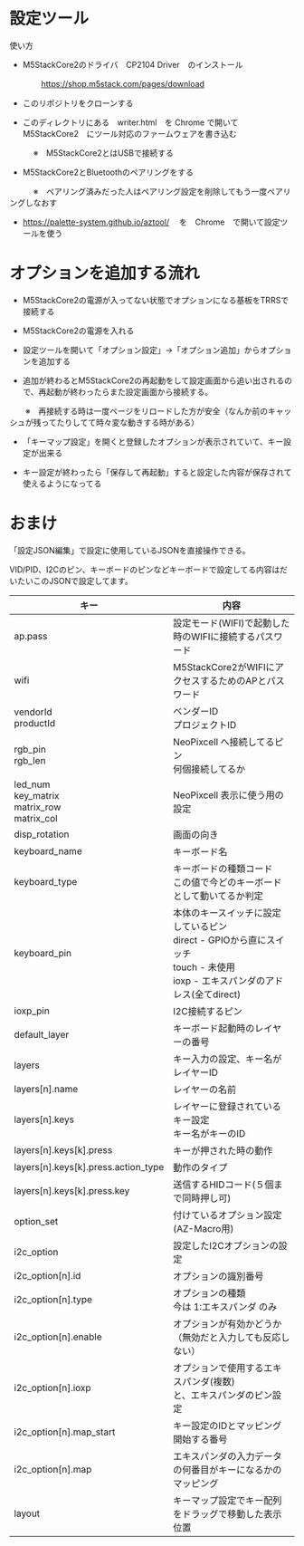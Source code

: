 # 設定ツール

使い方

- M5StackCore2のドライバ　CP2104 Driver　のインストール

　　　　https://shop.m5stack.com/pages/download

- このリポジトリをクローンする

- このディレクトリにある　writer.html　を Chrome で開いて　M5StackCore2　にツール対応のファームウェアを書き込む

　　　※　M5StackCore2とはUSBで接続する

- M5StackCore2とBluetoothのペアリングをする

　　　※　ペアリング済みだった人はペアリング設定を削除してもう一度ペアリングしなおす

- https://palette-system.github.io/aztool/ 　を　Chrome　で開いて設定ツールを使う

# オプションを追加する流れ

- M5StackCore2の電源が入ってない状態でオプションになる基板をTRRSで接続する

- M5StackCore2の電源を入れる

- 設定ツールを開いて「オプション設定」→「オプション追加」からオプションを追加する

- 追加が終わるとM5StackCore2の再起動をして設定画面から追い出されるので、再起動が終わったらまた設定画面から接続する。

　　※　再接続する時は一度ページをリロードした方が安全（なんか前のキャッシュが残ってたりしてて時々変な動きする時がある）

- 「キーマップ設定」を開くと登録したオプションが表示されていて、キー設定が出来る

- キー設定が終わったら「保存して再起動」すると設定した内容が保存されて使えるようになってる

# おまけ

「設定JSON編集」で設定に使用しているJSONを直接操作できる。

VID/PID、I2Cのピン、キーボードのピンなどキーボードで設定してる内容はだいたいこのJSONで設定してます。

| キー | 内容 |
| --- | --- |
| ap.pass | 設定モード(WIFI)で起動した時のWIFIに接続するパスワード |
| wifi | M5StackCore2がWIFIにアクセスするためのAPとパスワード |
| vendorId<br>productId | ベンダーID<br>プロジェクトID |
| rgb_pin<br>rgb_len | NeoPixcell へ接続してるピン<br>何個接続してるか |
| led_num<br>key_matrix<br>matrix_row<br>matrix_col | NeoPixcell 表示に使う用の設定 |
| disp_rotation | 画面の向き |
| keyboard_name | キーボード名 |
| keyboard_type | キーボードの種類コード<br>この値で今どのキーボードとして動いてるか判定 |
| keyboard_pin | 本体のキースイッチに設定しているピン<br>direct - GPIOから直にスイッチ<br>touch - 未使用<br>ioxp - エキスパンダのアドレス(全てdirect) |
| ioxp_pin | I2C接続するピン |
| default_layer | キーボード起動時のレイヤーの番号 |
| layers | キー入力の設定、キー名がレイヤーID |
| layers[n].name | レイヤーの名前 |
| layers[n].keys | レイヤーに登録されているキー設定<br>キー名がキーのID |
| layers[n].keys[k].press | キーが押された時の動作 |
| layers[n].keys[k].press.action_type | 動作のタイプ |
| layers[n].keys[k].press.key | 送信するHIDコード(５個まで同時押し可) |
| option_set | 付けているオプション設定(AZ-Macro用) |
| i2c_option | 設定したI2Cオプションの設定 |
| i2c_option[n].id | オプションの識別番号 |
| i2c_option[n].type | オプションの種類<br>今は 1:エキスパンダ のみ |
| i2c_option[n].enable | オプションが有効かどうか（無効だと入力しても反応しない） |
| i2c_option[n].ioxp | オプションで使用するエキスパンダ(複数)<br>と、エキスパンダのピン設定 |
| i2c_option[n].map_start | キー設定のIDとマッピング開始する番号 |
| i2c_option[n].map | エキスパンダの入力データの何番目がキーになるかのマッピング |
| layout | キーマップ設定でキー配列をドラッグで移動した表示位置 |
